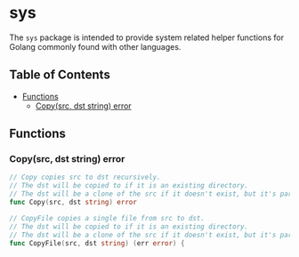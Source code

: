 # sys
The `sys` package is intended to provide system related helper functions for Golang commonly
found with other languages.

## Table of Contents
* [Functions](#functions)
  * [Copy(src, dst string) error](#copy)

## Functions <a name="functions"></a>

### Copy(src, dst string) error <a name="copy"></a>
```Go
// Copy copies src to dst recursively.
// The dst will be copied to if it is an existing directory.
// The dst will be a clone of the src if it doesn't exist, but it's parent directory does.
func Copy(src, dst string) error
```

```Go
// CopyFile copies a single file from src to dst.
// The dst will be copied to if it is an existing directory.
// The dst will be a clone of the src if it doesn't exist, but it's parent directory does.
func CopyFile(src, dst string) (err error) {
```
